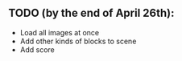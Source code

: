 ## TODO (by the end of April 26th):
- Load all images at once
- Add other kinds of blocks to scene
- Add score
